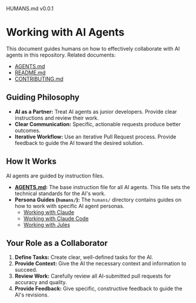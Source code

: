 HUMANS.md v0.0.1

# Working with AI Agents

This document guides humans on how to effectively collaborate with AI agents in this repository. Related documents:

- [AGENTS.md](./AGENTS.md)
- [README.md](./README.md)
- [CONTRIBUTING.md](./CONTRIBUTING.md)

## Guiding Philosophy

- **AI as a Partner:** Treat AI agents as junior developers. Provide clear instructions and review their work.
- **Clear Communication:** Specific, actionable requests produce better outcomes.
- **Iterative Workflow:** Use an iterative Pull Request process. Provide feedback to guide the AI toward the desired solution.

## How It Works

AI agents are guided by instruction files.

- **[AGENTS.md](./AGENTS.md):** The base instruction file for all AI agents. This file sets the technical standards for the AI's work.
- **Persona Guides (`humans/`):** The `humans/` directory contains guides on how to work with specific AI agent personas.
  - [Working with Claude](humans/HUMANS.claude.md)
  - [Working with Claude Code](humans/HUMANS.claude.code.md)
  - [Working with Jules](humans/HUMANS.jules.md)

## Your Role as a Collaborator

1.  **Define Tasks:** Create clear, well-defined tasks for the AI.
2.  **Provide Context:** Give the AI the necessary context and information to succeed.
3.  **Review Work:** Carefully review all AI-submitted pull requests for accuracy and quality.
4.  **Provide Feedback:** Give specific, constructive feedback to guide the AI's revisions.
